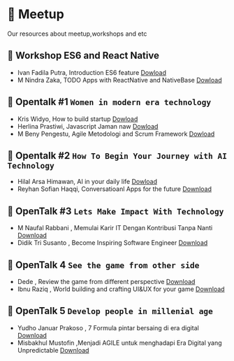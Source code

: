# :bookmark_tabs: Meetup
Our resources about meetup,workshops and etc

## :muscle: Workshop ES6 and React Native
- Ivan Fadila Putra, Introduction ES6 feature [Dowload](resource/workshop/react-native/Introduction_ES6.pptx)
- M Nindra Zaka, TODO Apps with ReactNative and NativeBase [Dowload](resource/workshop/react-native/Workshop_React_Native.pptx)

## :loudspeaker: Opentalk #1 `Women in modern era technology`
- Kris Widyo, How to build startup [Dowload](resource/ot1/How_to_build_Startup.pdf)
- Herlina Prastiwi, Javascript Jaman naw [Dowload](resource/ot1/Teknologi_JS_Jaman_Now.pdf)
- M Beny Pengestu,
Agile Metodologi and Scrum Framework [Dowload](resource/ot1/Agile_Metodologi_and_Scrum_Framework.pptx)

## :loudspeaker: Opentalk #2 `How To Begin Your Journey with AI Technology`
- Hilal Arsa Himawan, AI in your daily life [Dowload](resource/ot2/How_to_begin_your_journey_with_AI_technology.pptx)
- Reyhan Sofian Haqqi, Conversatioanl Apps for the future [Download](resource/ot2/Conversational_Apps_for_the_Future.ppt)
## :loudspeaker: OpenTalk #3 `Lets Make Impact With Technology`
- M Naufal Rabbani , Memulai Karir IT Dengan Kontribusi Tanpa Nanti [Download](resource/ot3/Memulai_Karir_IT_Dengan_Kontribusi_Tanpa_Nanti.pptx)
- Didik Tri Susanto , Become Inspiring Software Engineer [Download](resource/ot5/7_formula_pintar.pptx)

## :loudspeaker: OpenTalk 4 `See the game from other side`
- Dede , Review the game from different perspective [Download]()
- Ibnu Raziq , World building and  crafting UI&UX for your game [Download]()

## :loudspeaker: OpenTalk 5 `Develop people in millenial age`
- Yudho Januar Prakoso , 7 Formula pintar bersaing di era digital [Download]()
- Misbakhul Mustofin ,Menjadi AGILE untuk menghadapi Era Digital yang Unpredictable [Download](resource/ot5/agile.pptx)

